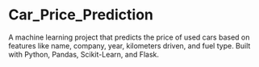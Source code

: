 # Car_Price_Prediction
A machine learning project that predicts the price of used cars based on features like name, company, year, kilometers driven, and fuel type. Built with Python, Pandas, Scikit-Learn, and Flask.
